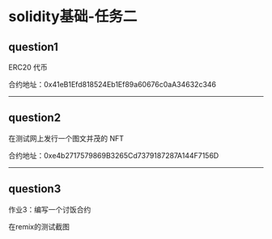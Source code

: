 # solidity基础-任务二

## question1
ERC20 代币

合约地址：0x41eB1Efd818524Eb1Ef89a60676c0aA34632c346

---

## question2
在测试网上发行一个图文并茂的 NFT

合约地址：0xe4b2717579869B3265Cd7379187287A144F7156D

---

## question3
作业3：编写一个讨饭合约

在remix的测试截图
